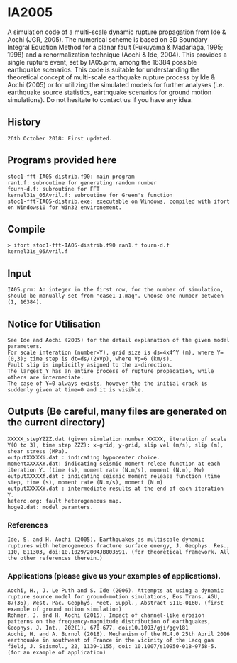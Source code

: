 # IA2005
A simulation code of a multi-scale dynamic rupture propagation from Ide &amp; Aochi (JGR, 2005). The numerical scheme is based on 3D Boundary Integral Equation Method for a planar fault (Fukuyama &amp; Madariaga, 1995; 1998) and a renormalization technique (Aochi &amp; Ide, 2004). This provides a single rupture event, set by IA05.prm, among the 16384 possible earthquake scenarios. This code is suitable for understanding the theoretical concept of multi-scale earthquake rupture process by Ide &amp; Aochi (2005) or for utilizing the simulated models for further analyses (i.e. earthquake source statistics, earthquake scenarios for ground motion simulations). Do not hesitate to contact us if you have any idea.  

## History
	26th October 2018: First updated.

## Programs provided here
	stoc1-fft-IA05-distrib.f90: main program
	ran1.f: subroutine for generating random number
	fourn-d.f: subroutine for FFT
	kernel31s_05Avril.f: subroutine for Green's function
	stoc1-fft-IA05-distrib.exe: executable on Windows, compiled with ifort on Windows10 for Win32 environement. 

## Compile
	> ifort stoc1-fft-IA05-distrib.f90 ran1.f fourn-d.f kernel31s_05Avril.f 

## Input
	IA05.prm: An integer in the first row, for the number of simulation, should be manually set from "case1-1.mag". Choose one number between (1, 16384).

## Notice for Utilisation
	See Ide and Aochi (2005) for the detail explanation of the given model parameters. 
	For scale interation (number=Y), grid size is ds=4x4^Y (m), where Y=(0,3); time step is dt=ds/(2xVp), where Vp=6 (km/s).
	Fault slip is implicitly asigned to the x-direction.
	The largest Y has an entire process of rupture propagation, while others are intermediate. 
	The case of Y=0 always exists, however the the initial crack is suddenly given at time=0 and it is visible.

## Outputs (Be careful, many files are generated on the current directory)
	XXXXX_stepYZZZ.dat (given simulation number XXXXX, iteration of scale Y(0 to 3), time step ZZZ): x-grid, y-grid, slip vel (m/s), slip (m), shear stress (MPa).
	outputXXXXXi.dat : indicating hypocenter choice.
	momentXXXXXY.dat: indicating seismic moment releae function at each iteration Y. (time (s), moment rate (N.m/s), moment (N.m), Mw)
	outputXXXXXf.dat : indicating seismic moment release function (time step, time (s), moment rate (N.m/s), moment (N.m)
	outputXXXXXY.dat : intermediate results at the end of each iteration Y.
	hetero.org: fault heterogeneous map.
	hoge2.dat: model paramters.

### References
	Ide, S. and H. Aochi (2005). Earthquakes as multiscale dynamic ruptures with heterogeneous fracture surface energy, J. Geophys. Res., 110, B11303, doi:10.1029/2004JB003591. (for theoretical framework. All the other references therein.)
	
	
### Applications (please give us your examples of applications).
	Aochi, H., J. Le Puth and S. Ide (2006). Attempts at using a dynamic rupture source model for ground-motion simulations, Eos Trans. AGU, 87(36), West. Pac. Geophys. Meet. Suppl., Abstract S11E-0160. (first example of ground motion simulation)
	Rohmer, J. and H. Aochi (2015). Impact of channel-like erosion patterns on the frequency-magnitude distribution of earthquakes, Geophys. J. Int., 202(1), 670-677, doi:10.1093/gji/ggv181
	Aochi, H. and A. Burnol (2018). Mechanism of the ML4.0 25th April 2016 earthquake in southwest of France in the vicinity of the Lacq gas field, J. Seismol., 22, 1139-1155, doi: 10.1007/s10950-018-9758-5. (for an example of application)
